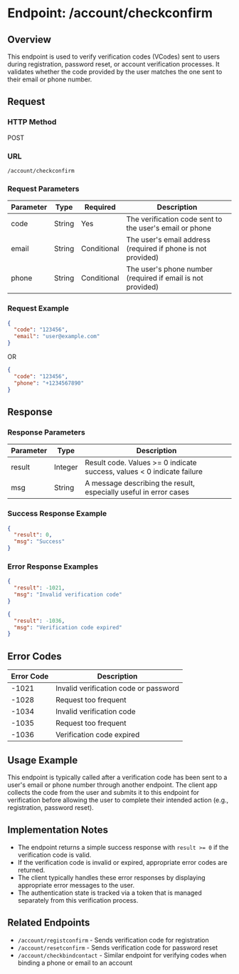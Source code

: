 # Endpoint: /account/checkconfirm

## Overview
This endpoint is used to verify verification codes (VCodes) sent to users during registration, password reset, or account verification processes. It validates whether the code provided by the user matches the one sent to their email or phone number.

## Request

### HTTP Method
POST

### URL
`/account/checkconfirm`

### Request Parameters
| Parameter | Type   | Required | Description |
|-----------|--------|----------|-------------|
| code      | String | Yes      | The verification code sent to the user's email or phone |
| email     | String | Conditional | The user's email address (required if phone is not provided) |
| phone     | String | Conditional | The user's phone number (required if email is not provided) |

### Request Example
```json
{
  "code": "123456",
  "email": "user@example.com"
}
```

OR

```json
{
  "code": "123456",
  "phone": "+1234567890"
}
```

## Response

### Response Parameters
| Parameter | Type   | Description |
|-----------|--------|-------------|
| result    | Integer| Result code. Values >= 0 indicate success, values < 0 indicate failure |
| msg       | String | A message describing the result, especially useful in error cases |

### Success Response Example
```json
{
  "result": 0,
  "msg": "Success"
}
```

### Error Response Examples
```json
{
  "result": -1021,
  "msg": "Invalid verification code"
}
```

```json
{
  "result": -1036,
  "msg": "Verification code expired"
}
```

## Error Codes
| Error Code | Description |
|------------|-------------|
| -1021      | Invalid verification code or password |
| -1028      | Request too frequent |
| -1034      | Invalid verification code |
| -1035      | Request too frequent |
| -1036      | Verification code expired |

## Usage Example
This endpoint is typically called after a verification code has been sent to a user's email or phone number through another endpoint. The client app collects the code from the user and submits it to this endpoint for verification before allowing the user to complete their intended action (e.g., registration, password reset).

## Implementation Notes
- The endpoint returns a simple success response with `result >= 0` if the verification code is valid.
- If the verification code is invalid or expired, appropriate error codes are returned.
- The client typically handles these error responses by displaying appropriate error messages to the user.
- The authentication state is tracked via a token that is managed separately from this verification process.

## Related Endpoints
- `/account/registconfirm` - Sends verification code for registration
- `/account/resetconfirm` - Sends verification code for password reset
- `/account/checkbindcontact` - Similar endpoint for verifying codes when binding a phone or email to an account